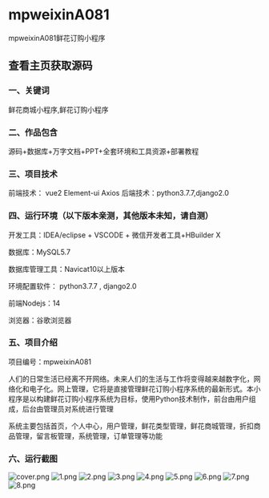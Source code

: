 # mpweixinA081
mpweixinA081鲜花订购小程序
 
## 查看主页获取源码


### 一、关键词

鲜花商城小程序,鲜花订购小程序


### 二、作品包含

源码+数据库+万字文档+PPT+全套环境和工具资源+部署教程




### 三、项目技术

前端技术： vue2 Element-ui   Axios 
后端技术：python3.7.7,django2.0

  



### 四、运行环境（以下版本亲测，其他版本未知，请自测）

开发工具：IDEA/eclipse  + VSCODE + 微信开发者工具+HBuilder X

数据库：MySQL5.7

数据库管理工具：Navicat10以上版本

环境配置软件： python3.7.7 , django2.0

前端Nodejs：14

浏览器：谷歌浏览器





### 五、项目介绍

项目编号：mpweixinA081

人们的日常生活已经离不开网络。未来人们的生活与工作将变得越来越数字化，网络化和电子化。网上管理，它将是直接管理鲜花订购小程序系统的最新形式。本小程序是以构建鲜花订购小程序系统为目标，使用Python技术制作，前台由用户组成，后台由管理员对系统进行管理


系统主要包括首页，个人中心，用户管理，鲜花类型管理，鲜花商城管理，折扣商品管理，留言板管理，系统管理，订单管理等功能



### 六、运行截图

![cover.png](./cover.png)
![1.png](./1.png)
![2.png](./2.png)
![3.png](./3.png)
![4.png](./4.png)
![5.png](./5.png)
![6.png](./6.png)
![7.png](./7.png)
![8.png](./8.png)

